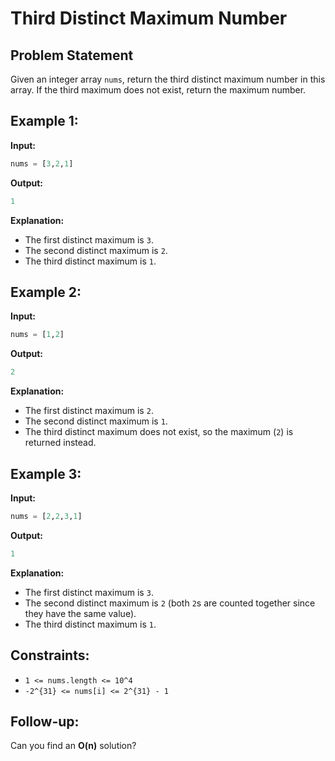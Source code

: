 # Third Distinct Maximum Number

## Problem Statement
Given an integer array `nums`, return the third distinct maximum number in this array. If the third maximum does not exist, return the maximum number.

## Example 1:

**Input:**
```python
nums = [3,2,1]
```

**Output:**
```python
1
```

**Explanation:**
- The first distinct maximum is `3`.
- The second distinct maximum is `2`.
- The third distinct maximum is `1`.

## Example 2:

**Input:**
```python
nums = [1,2]
```

**Output:**
```python
2
```

**Explanation:**
- The first distinct maximum is `2`.
- The second distinct maximum is `1`.
- The third distinct maximum does not exist, so the maximum (`2`) is returned instead.

## Example 3:

**Input:**
```python
nums = [2,2,3,1]
```

**Output:**
```python
1
```

**Explanation:**
- The first distinct maximum is `3`.
- The second distinct maximum is `2` (both `2`s are counted together since they have the same value).
- The third distinct maximum is `1`.

## Constraints:
- `1 <= nums.length <= 10^4`
- `-2^{31} <= nums[i] <= 2^{31} - 1`

## Follow-up:
Can you find an **O(n)** solution?
